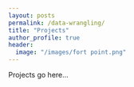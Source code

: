 ```yaml
---
layout: posts
permalink: /data-wrangling/
title: "Projects"
author_profile: true
header:
  image: "/images/fort point.png"
---
```

Projects go here...

